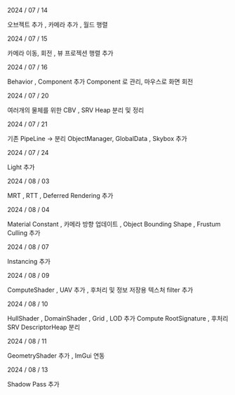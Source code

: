 2024 / 07 / 14

오브젝트 추가 , 카메라 추가 , 월드 행렬


2024 / 07 / 15

카메라 이동, 회전 , 뷰 프로젝션 행렬 추가


2024 / 07 / 16

Behavior , Component 추가 
Component 로 관리,
마우스로 화면 회전


2024 / 07 / 20

여러개의 물체를 위한 CBV , SRV Heap 분리 및 정리

2024 / 07 / 21

기존 PipeLine -> 분리 ObjectManager, GlobalData , Skybox 추가

2024 / 07 / 24

Light 추가

2024 / 08 / 03

MRT , RTT , Deferred Rendering 추가


2024 / 08 / 04

Material Constant , 카메라 방향 업데이트 , Object Bounding Shape , Frustum Culling 추가

2024 / 08 / 07

Instancing 추가

2024 / 08 / 09

ComputeShader , UAV 추가 , 후처리 및 정보 저장용 텍스처 filter 추가

2024 / 08 / 10

HullShader , DomainShader , Grid , LOD 추가
Compute RootSignature , 후처리 SRV DescriptorHeap 분리

2024 / 08 / 11

GeometryShader 추가 , ImGui 연동

2024 / 08 / 13

Shadow Pass 추가 
